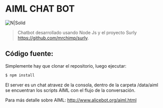 # AIML CHAT BOT
![N|Solid](https://pbs.twimg.com/media/ClXxXJYWAAAP0Pb.png)

> Chatbot desarrollado usando Node Js y el proyecto Surly https://github.com/mrchimp/surly.

## Código fuente:
Simplemente hay que clonar el repositorio, luego ejecutar:
```sh
$ npm install
```

El server es un chat atravez de la consola, dentro de la carpeta /data/aiml se encuentran los scripts AIML con el flujo de la conversación.

Para más detalle sobre AIML: http://www.alicebot.org/aiml.html

